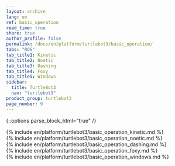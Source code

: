 ```yaml
---
layout: archive
lang: en
ref: basic_operation
read_time: true
share: true
author_profile: false
permalink: /docs/en/platform/turtlebot3/basic_operation/
tabs: "ROS"
tab_title1: Kinetic
tab_title2: Noetic
tab_title3: Dashing
tab_title4: Foxy
tab_title5: Windows
sidebar:
  title: TurtleBot3
  nav: "turtlebot3"
product_group: turtlebot3
page_number: 9
---
```


<div style="counter-reset: h1 3"></div>
<div style="counter-reset: h2 5"></div>

{::options parse_block_html="true" /}

<section id="{{ page.tab_title1 }}" class="tab_contents">
{% include en/platform/turtlebot3/basic_operation_kinetic.md %}
</section>

<section id="{{ page.tab_title2 }}" class="tab_contents">
{% include en/platform/turtlebot3/basic_operation_noetic.md %}
</section>

<section id="{{ page.tab_title3 }}" class="tab_contents">
{% include en/platform/turtlebot3/basic_operation_dashing.md %}
</section>

<section id="{{ page.tab_title4 }}" class="tab_contents">
{% include en/platform/turtlebot3/basic_operation_foxy.md %}
</section>

<section id="{{ page.tab_title5 }}" class="tab_contents">
{% include en/platform/turtlebot3/basic_operation_windows.md %}
</section>
